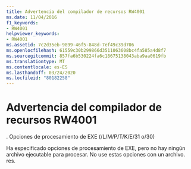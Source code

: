 ```yaml
---
title: Advertencia del compilador de recursos RW4001
ms.date: 11/04/2016
f1_keywords:
- RW4001
helpviewer_keywords:
- RW4001
ms.assetid: 7c2d35eb-9899-46f5-848d-7ef49c39d706
ms.openlocfilehash: 61559c30b299866d3511063608bc4fa585a4d8f7
ms.sourcegitcommit: 857fa6b530224fa6c18675138043aba9aa0619fb
ms.translationtype: MT
ms.contentlocale: es-ES
ms.lasthandoff: 03/24/2020
ms.locfileid: "80182258"
---
```

# <a name="resource-compiler-warning-rw4001"></a>Advertencia del compilador de recursos RW4001

. Opciones de procesamiento de EXE (/L/M/P/T/K/E/31 o/30)

Ha especificado opciones de procesamiento de EXE, pero no hay ningún archivo ejecutable para procesar. No use estas opciones con un archivo. res.
